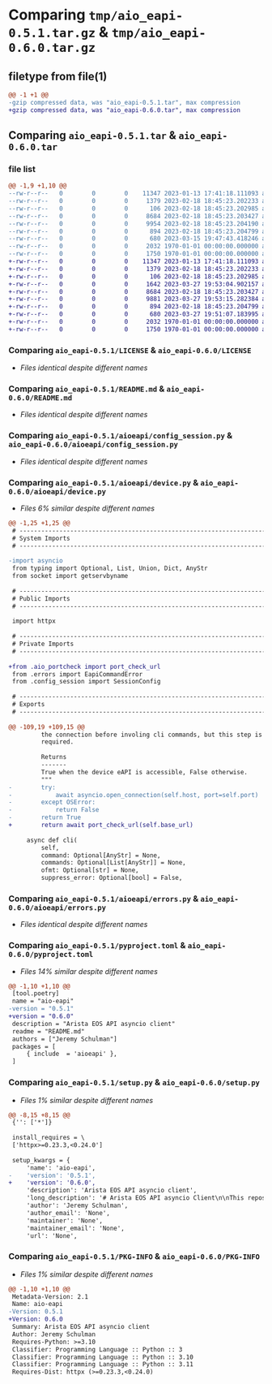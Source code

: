 # Comparing `tmp/aio_eapi-0.5.1.tar.gz` & `tmp/aio_eapi-0.6.0.tar.gz`

## filetype from file(1)

```diff
@@ -1 +1 @@
-gzip compressed data, was "aio_eapi-0.5.1.tar", max compression
+gzip compressed data, was "aio_eapi-0.6.0.tar", max compression
```

## Comparing `aio_eapi-0.5.1.tar` & `aio_eapi-0.6.0.tar`

### file list

```diff
@@ -1,9 +1,10 @@
--rw-r--r--   0        0        0    11347 2023-01-13 17:41:18.111093 aio_eapi-0.5.1/LICENSE
--rw-r--r--   0        0        0     1379 2023-02-18 18:45:23.202233 aio_eapi-0.5.1/README.md
--rw-r--r--   0        0        0      106 2023-02-18 18:45:23.202985 aio_eapi-0.5.1/aioeapi/__init__.py
--rw-r--r--   0        0        0     8684 2023-02-18 18:45:23.203427 aio_eapi-0.5.1/aioeapi/config_session.py
--rw-r--r--   0        0        0     9954 2023-02-18 18:45:23.204190 aio_eapi-0.5.1/aioeapi/device.py
--rw-r--r--   0        0        0      894 2023-02-18 18:45:23.204799 aio_eapi-0.5.1/aioeapi/errors.py
--rw-r--r--   0        0        0      680 2023-03-15 19:47:43.418246 aio_eapi-0.5.1/pyproject.toml
--rw-r--r--   0        0        0     2032 1970-01-01 00:00:00.000000 aio_eapi-0.5.1/setup.py
--rw-r--r--   0        0        0     1750 1970-01-01 00:00:00.000000 aio_eapi-0.5.1/PKG-INFO
+-rw-r--r--   0        0        0    11347 2023-01-13 17:41:18.111093 aio_eapi-0.6.0/LICENSE
+-rw-r--r--   0        0        0     1379 2023-02-18 18:45:23.202233 aio_eapi-0.6.0/README.md
+-rw-r--r--   0        0        0      106 2023-02-18 18:45:23.202985 aio_eapi-0.6.0/aioeapi/__init__.py
+-rw-r--r--   0        0        0     1642 2023-03-27 19:53:04.902157 aio_eapi-0.6.0/aioeapi/aio_portcheck.py
+-rw-r--r--   0        0        0     8684 2023-02-18 18:45:23.203427 aio_eapi-0.6.0/aioeapi/config_session.py
+-rw-r--r--   0        0        0     9881 2023-03-27 19:53:15.282384 aio_eapi-0.6.0/aioeapi/device.py
+-rw-r--r--   0        0        0      894 2023-02-18 18:45:23.204799 aio_eapi-0.6.0/aioeapi/errors.py
+-rw-r--r--   0        0        0      680 2023-03-27 19:51:07.183995 aio_eapi-0.6.0/pyproject.toml
+-rw-r--r--   0        0        0     2032 1970-01-01 00:00:00.000000 aio_eapi-0.6.0/setup.py
+-rw-r--r--   0        0        0     1750 1970-01-01 00:00:00.000000 aio_eapi-0.6.0/PKG-INFO
```

### Comparing `aio_eapi-0.5.1/LICENSE` & `aio_eapi-0.6.0/LICENSE`

 * *Files identical despite different names*

### Comparing `aio_eapi-0.5.1/README.md` & `aio_eapi-0.6.0/README.md`

 * *Files identical despite different names*

### Comparing `aio_eapi-0.5.1/aioeapi/config_session.py` & `aio_eapi-0.6.0/aioeapi/config_session.py`

 * *Files identical despite different names*

### Comparing `aio_eapi-0.5.1/aioeapi/device.py` & `aio_eapi-0.6.0/aioeapi/device.py`

 * *Files 6% similar despite different names*

```diff
@@ -1,25 +1,25 @@
 # -----------------------------------------------------------------------------
 # System Imports
 # -----------------------------------------------------------------------------
 
-import asyncio
 from typing import Optional, List, Union, Dict, AnyStr
 from socket import getservbyname
 
 # -----------------------------------------------------------------------------
 # Public Imports
 # -----------------------------------------------------------------------------
 
 import httpx
 
 # -----------------------------------------------------------------------------
 # Private Imports
 # -----------------------------------------------------------------------------
 
+from .aio_portcheck import port_check_url
 from .errors import EapiCommandError
 from .config_session import SessionConfig
 
 # -----------------------------------------------------------------------------
 # Exports
 # -----------------------------------------------------------------------------
 
@@ -109,19 +109,15 @@
         the connection before involing cli commands, but this step is not
         required.
 
         Returns
         -------
         True when the device eAPI is accessible, False otherwise.
         """
-        try:
-            await asyncio.open_connection(self.host, port=self.port)
-        except OSError:
-            return False
-        return True
+        return await port_check_url(self.base_url)
 
     async def cli(
         self,
         command: Optional[AnyStr] = None,
         commands: Optional[List[AnyStr]] = None,
         ofmt: Optional[str] = None,
         suppress_error: Optional[bool] = False,
```

### Comparing `aio_eapi-0.5.1/aioeapi/errors.py` & `aio_eapi-0.6.0/aioeapi/errors.py`

 * *Files identical despite different names*

### Comparing `aio_eapi-0.5.1/pyproject.toml` & `aio_eapi-0.6.0/pyproject.toml`

 * *Files 14% similar despite different names*

```diff
@@ -1,10 +1,10 @@
 [tool.poetry]
 name = "aio-eapi"
-version = "0.5.1"
+version = "0.6.0"
 description = "Arista EOS API asyncio client"
 readme = "README.md"
 authors = ["Jeremy Schulman"]
 packages = [
     { include  = 'aioeapi' },
 ]
```

### Comparing `aio_eapi-0.5.1/setup.py` & `aio_eapi-0.6.0/setup.py`

 * *Files 1% similar despite different names*

```diff
@@ -8,15 +8,15 @@
 {'': ['*']}
 
 install_requires = \
 ['httpx>=0.23.3,<0.24.0']
 
 setup_kwargs = {
     'name': 'aio-eapi',
-    'version': '0.5.1',
+    'version': '0.6.0',
     'description': 'Arista EOS API asyncio client',
     'long_description': '# Arista EOS API asyncio Client\n\nThis repository contains an Arista EOS asyncio client.\n\n### Quick Example\n\nThie following shows how to create a Device instance and run a list of\ncommands.\n\nDevice will use HTTPS transport by default.  The Device instance supports the\nfollowing initialization parameters:\n\n   * `host` - The device hostname or IP address\n   * `username` - The login username\n   * `password` - The login password\n   * `proto` - *(Optional)* Choose either "https" or "http", defaults to "https"\n   * `port` - *(Optional)* Chose the protocol port to override proto default\n\nThe Device class inherits directly from httpx.AsyncClient.  As such, the Caller\ncan provide any initialization parameters.  The above specific parameters are\nall optional.\n\n```python\nimport json\nfrom aioeapi import Device\n\nusername = \'dummy-user\'\npassword = \'dummy-password\'\n\nasync def run_test(host):\n    dev = Device(host=host, username=username, password=password)\n    res = await dev.cli(commands=[\'show hostname\', \'show version\'])\n    json.dumps(res)\n```\n\n### References\n\nArista eAPI documents require an Arista Portal customer login.  Once logged into the\nsystem you can find the documents in the Software Download area.  Select an EOS release\nand then select the Docs folder.\n\nYou can also take a look at the Arista community client, [here](https://github.com/arista-eosplus/pyeapi).\n\n',
     'author': 'Jeremy Schulman',
     'author_email': 'None',
     'maintainer': 'None',
     'maintainer_email': 'None',
     'url': 'None',
```

### Comparing `aio_eapi-0.5.1/PKG-INFO` & `aio_eapi-0.6.0/PKG-INFO`

 * *Files 1% similar despite different names*

```diff
@@ -1,10 +1,10 @@
 Metadata-Version: 2.1
 Name: aio-eapi
-Version: 0.5.1
+Version: 0.6.0
 Summary: Arista EOS API asyncio client
 Author: Jeremy Schulman
 Requires-Python: >=3.10
 Classifier: Programming Language :: Python :: 3
 Classifier: Programming Language :: Python :: 3.10
 Classifier: Programming Language :: Python :: 3.11
 Requires-Dist: httpx (>=0.23.3,<0.24.0)
```

